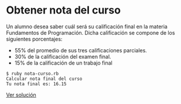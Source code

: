 # Obtener nota del curso

Un alumno desea saber cuál será su calificación final en la materia Fundamentos de Programación. Dicha calificación se compone de los siguientes porcentajes:

* 55% del promedio de sus tres calificaciones parciales.
* 30% de la calificación del examen final.
* 15% de la calificación de un trabajo final


```
$ ruby nota-curso.rb
Calcular nota final del curso
Tu nota final es: 16.15
```

[Ver solución](../soluciones/fundamentos/secuenciales/nota-curso.rb)
